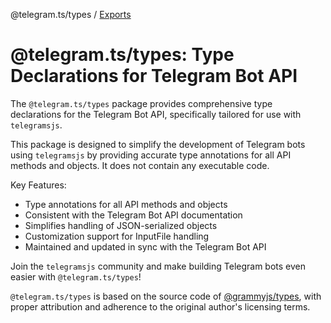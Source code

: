 @telegram.ts/types / [Exports](modules.md)

# @telegram.ts/types: Type Declarations for Telegram Bot API

The `@telegram.ts/types` package provides comprehensive type declarations for the Telegram Bot API, specifically tailored for use with `telegramsjs`.

This package is designed to simplify the development of Telegram bots using `telegramsjs` by providing accurate type annotations for all API methods and objects. It does not contain any executable code.

Key Features:

- Type annotations for all API methods and objects
- Consistent with the Telegram Bot API documentation
- Simplifies handling of JSON-serialized objects
- Customization support for InputFile handling
- Maintained and updated in sync with the Telegram Bot API

Join the `telegramsjs` community and make building Telegram bots even easier with `@telegram.ts/types`!

`@telegram.ts/types` is based on the source code of [@grammyjs/types](https://www.npmjs.com/package/@grammyjs/types?activeTab=readme), with proper attribution and adherence to the original author's licensing terms.
